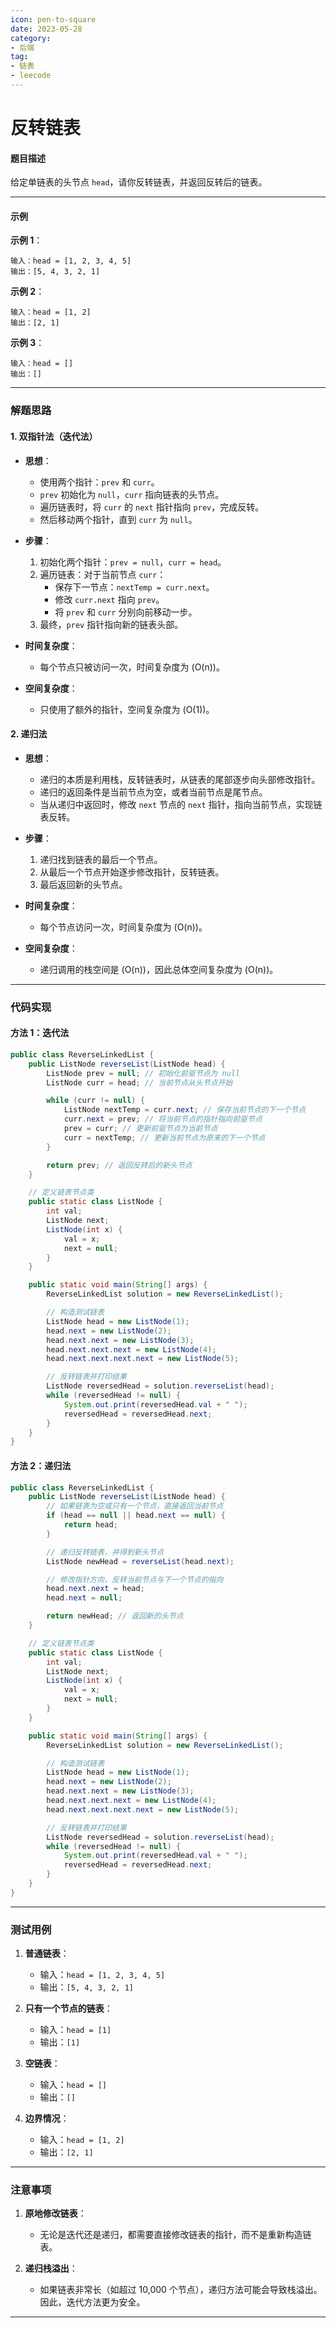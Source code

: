 ```yaml
---
icon: pen-to-square
date: 2023-05-28
category:
- 后端
tag:
- 链表
- leecode
---
```

# 反转链表

#### 题目描述

给定单链表的头节点 `head`，请你反转链表，并返回反转后的链表。

---

#### 示例

**示例 1**：

```
输入：head = [1, 2, 3, 4, 5]
输出：[5, 4, 3, 2, 1]
```

**示例 2**：

```
输入：head = [1, 2]
输出：[2, 1]
```

**示例 3**：

```
输入：head = []
输出：[]
```

---

### 解题思路

#### 1. 双指针法（迭代法）

- **思想**：
    - 使用两个指针：`prev` 和 `curr`。
    - `prev` 初始化为 `null`，`curr` 指向链表的头节点。
    - 遍历链表时，将 `curr` 的 `next` 指针指向 `prev`，完成反转。
    - 然后移动两个指针，直到 `curr` 为 `null`。

- **步骤**：
    1. 初始化两个指针：`prev = null`，`curr = head`。
    2. 遍历链表：对于当前节点 `curr`：
        - 保存下一节点：`nextTemp = curr.next`。
        - 修改 `curr.next` 指向 `prev`。
        - 将 `prev` 和 `curr` 分别向前移动一步。
    3. 最终，`prev` 指针指向新的链表头部。

- **时间复杂度**：
    - 每个节点只被访问一次，时间复杂度为 \(O(n)\)。
- **空间复杂度**：
    - 只使用了额外的指针，空间复杂度为 \(O(1)\)。

#### 2. 递归法

- **思想**：
    - 递归的本质是利用栈，反转链表时，从链表的尾部逐步向头部修改指针。
    - 递归的返回条件是当前节点为空，或者当前节点是尾节点。
    - 当从递归中返回时，修改 `next` 节点的 `next` 指针，指向当前节点，实现链表反转。

- **步骤**：
    1. 递归找到链表的最后一个节点。
    2. 从最后一个节点开始逐步修改指针，反转链表。
    3. 最后返回新的头节点。

- **时间复杂度**：
    - 每个节点访问一次，时间复杂度为 \(O(n)\)。
- **空间复杂度**：
    - 递归调用的栈空间是 \(O(n)\)，因此总体空间复杂度为 \(O(n)\)。

---

### 代码实现

#### 方法 1：迭代法

```java
public class ReverseLinkedList {
    public ListNode reverseList(ListNode head) {
        ListNode prev = null; // 初始化前驱节点为 null
        ListNode curr = head; // 当前节点从头节点开始

        while (curr != null) {
            ListNode nextTemp = curr.next; // 保存当前节点的下一个节点
            curr.next = prev; // 将当前节点的指针指向前驱节点
            prev = curr; // 更新前驱节点为当前节点
            curr = nextTemp; // 更新当前节点为原来的下一个节点
        }

        return prev; // 返回反转后的新头节点
    }

    // 定义链表节点类
    public static class ListNode {
        int val;
        ListNode next;
        ListNode(int x) {
            val = x;
            next = null;
        }
    }

    public static void main(String[] args) {
        ReverseLinkedList solution = new ReverseLinkedList();

        // 构造测试链表
        ListNode head = new ListNode(1);
        head.next = new ListNode(2);
        head.next.next = new ListNode(3);
        head.next.next.next = new ListNode(4);
        head.next.next.next.next = new ListNode(5);

        // 反转链表并打印结果
        ListNode reversedHead = solution.reverseList(head);
        while (reversedHead != null) {
            System.out.print(reversedHead.val + " ");
            reversedHead = reversedHead.next;
        }
    }
}
```

#### 方法 2：递归法

```java
public class ReverseLinkedList {
    public ListNode reverseList(ListNode head) {
        // 如果链表为空或只有一个节点，直接返回当前节点
        if (head == null || head.next == null) {
            return head;
        }

        // 递归反转链表，并得到新头节点
        ListNode newHead = reverseList(head.next);

        // 修改指针方向，反转当前节点与下一个节点的指向
        head.next.next = head;
        head.next = null;

        return newHead; // 返回新的头节点
    }

    // 定义链表节点类
    public static class ListNode {
        int val;
        ListNode next;
        ListNode(int x) {
            val = x;
            next = null;
        }
    }

    public static void main(String[] args) {
        ReverseLinkedList solution = new ReverseLinkedList();

        // 构造测试链表
        ListNode head = new ListNode(1);
        head.next = new ListNode(2);
        head.next.next = new ListNode(3);
        head.next.next.next = new ListNode(4);
        head.next.next.next.next = new ListNode(5);

        // 反转链表并打印结果
        ListNode reversedHead = solution.reverseList(head);
        while (reversedHead != null) {
            System.out.print(reversedHead.val + " ");
            reversedHead = reversedHead.next;
        }
    }
}
```

---

### 测试用例

1. **普通链表**：
    - 输入：`head = [1, 2, 3, 4, 5]`
    - 输出：`[5, 4, 3, 2, 1]`

2. **只有一个节点的链表**：
    - 输入：`head = [1]`
    - 输出：`[1]`

3. **空链表**：
    - 输入：`head = []`
    - 输出：`[]`

4. **边界情况**：
    - 输入：`head = [1, 2]`
    - 输出：`[2, 1]`

---

### 注意事项

1. **原地修改链表**：
    - 无论是迭代还是递归，都需要直接修改链表的指针，而不是重新构造链表。

2. **递归栈溢出**：
    - 如果链表非常长（如超过 10,000 个节点），递归方法可能会导致栈溢出。因此，迭代方法更为安全。

---
